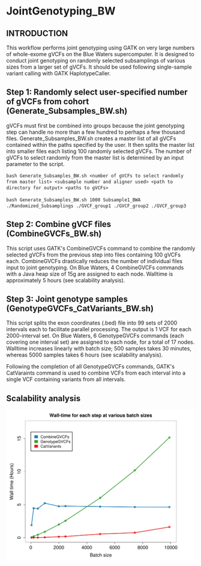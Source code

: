 # JointGenotyping_BW

## INTRODUCTION
This workflow performs joint genotyping using GATK on very large numbers of whole-exome gVCFs on the Blue Waters supercomputer. It is designed to conduct joint genotyping on randomly selected subsamplings of various sizes from a larger set of gVCFs. It should be used following single-sample variant calling with GATK HaplotypeCaller.

## Step 1: Randomly select user-specified number of gVCFs from cohort (Generate_Subsamples_BW.sh)
gVCFs must first be combined into groups because the joint genotyping step can handle no more than a few hundred to perhaps a few thousand files. Generate_Subsamples_BW.sh creates a master list of all gVCFs contained within the paths specified by the user. It then splits the master list into smaller files each listing 100 randomly selected gVCFs. The number of gVCFs to select randomly from the master list is determined by an input parameter to the script.

```
bash Generate_Subsamples_BW.sh <number of gVCFs to select randomly from master list> <subsample number and aligner used> <path to directory for output> <paths to gVCFs>

bash Generate_Subsamples_BW.sh 1000 Subsample1_BWA ./Randomized_Subsamplings ./GVCF_group1 ./GVCF_group2 ./GVCF_group3
```

## Step 2: Combine gVCF files (CombineGVCFs_BW.sh)
This script uses GATK's CombineGVCFs command to combine the randomly selected gVCFs from the previous step into files containing 100 gVCFs each. CombineGVCFs drastically reduces the number of individual files input to joint genotyping. On Blue Waters, 4 CombineGVCFs commands with a Java heap size of 15g are assigned to each node. Walltime is approximately 5 hours (see scalability analysis).

## Step 3: Joint genotype samples (GenotypeGVCFs_CatVariants_BW.sh)
This script splits the exon coordinates (.bed) file into 99 sets of 2000 intervals each to facilitate parallel processing. The output is 1 VCF for each 2000-interval set. On Blue Waters, 6 GenotypeGVCFs commands (each covering one interval set) are assigned to each node, for a total of 17 nodes. Walltime increases linearly with batch size; 500 samples takes
30 minutes, whereas 5000 samples takes 6 hours (see scalability analysis).

Following the completion of all GenotypeGVCFs commands, GATK's CatVaraints command is used to combine VCFs from each interval into a single VCF containing variants from all intervals.

## Scalability analysis 
![alt tag](./Scalability_commands.png "Scalability analysis")
